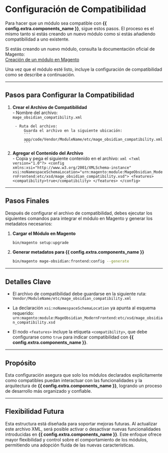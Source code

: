 # Configuración de Compatibilidad

Para hacer que un módulo sea compatible con **{{ config.extra.components_name }}**, sigue estos pasos. El proceso es el mismo tanto si estás creando un nuevo módulo como si estás añadiendo compatibilidad a uno existente.

Si estás creando un nuevo módulo, consulta la documentación oficial de Magento:  
[Creación de un módulo en Magento](https://experienceleague.adobe.com/en/docs/commerce-learn/tutorials/backend-development/create-module)

Una vez que el módulo esté listo, incluye la configuración de compatibilidad como se describe a continuación.

---

## Pasos para Configurar la Compatibilidad

1. **Crear el Archivo de Compatibilidad**  
        - Nombre del archivo:  
            `mage_obsidian_compatibility.xml`

        - Ruta del archivo:  
            Guarda el archivo en la siguiente ubicación:  
            ```
            app/code/Vendor/ModuleName/etc/mage_obsidian_compatibility.xml
            ```

2. **Agregar el Contenido del Archivo**  
        - Copia y pega el siguiente contenido en el archivo:
            ```xml
            <?xml version="1.0"?>
            <config xmlns:xsi="http://www.w3.org/2001/XMLSchema-instance"
                        xsi:noNamespaceSchemaLocation="urn:magento:module:MageObsidian_ModernFrontend:etc/xsd/mage_obsidian_compatibility.xsd">
                    <features>
                        <compatibility>true</compatibility>
                    </features>
            </config>
            ```

---

## Pasos Finales

Después de configurar el archivo de compatibilidad, debes ejecutar los siguientes comandos para integrar el módulo en Magento y generar los metadatos necesarios:

1. **Cargar el Módulo en Magento**  
    ```bash
    bin/magento setup:upgrade
    ```

2. **Generar metadatos para {{ config.extra.components_name }}**  
    ```bash
    bin/magento mage-obsidian:frontend:config --generate
    ```

---

## Detalles Clave

- El archivo de compatibilidad debe guardarse en la siguiente ruta:  
  `Vendor/ModuleName/etc/mage_obsidian_compatibility.xml`

- La declaración `xsi:noNamespaceSchemaLocation` ya apunta al esquema requerido:  
  `urn:magento:module:MageObsidian_ModernFrontend:etc/xsd/mage_obsidian_compatibility.xsd`

- El nodo `<features>` incluye la etiqueta `<compatibility>`, que debe configurarse como `true` para indicar compatibilidad con **{{ config.extra.components_name }}**.

---

## Propósito

Esta configuración asegura que solo los módulos declarados explícitamente como compatibles puedan interactuar con las funcionalidades y la arquitectura de **{{ config.extra.components_name }}**, logrando un proceso de desarrollo más organizado y confiable.

---

## Flexibilidad Futura

Esta estructura está diseñada para soportar mejoras futuras. Al actualizar este archivo XML, será posible activar o desactivar nuevas funcionalidades introducidas en **{{ config.extra.components_name }}**. Este enfoque ofrece mayor flexibilidad y control sobre el comportamiento de los módulos, permitiendo una adopción fluida de las nuevas características.
